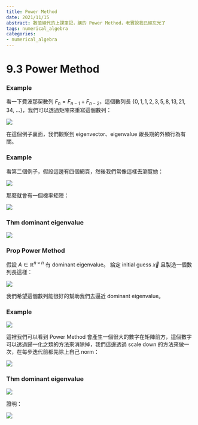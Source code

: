 ```yaml
---
title: Power Method
date: 2021/11/15
abstract: 數值線代的上課筆記，講的 Power Method，老實說我已經忘光了
tags: numerical_algebra
categories:
- numerical_algebra
---
```


# 9.3 Power Method

### Example

看一下費波那契數列 $F_n = F_{n-1} + F_{n-2}$，這個數列長 $\{0,1,1,2,3,5,8,13,21,34,\ ...\}$，我們可以透過矩陣來重寫這個數列：

![](https://i.imgur.com/n8vuFLK.jpg)

在這個例子裏面，我們觀察到 eigenvector、eigenvalue 跟長期的外顯行為有關。

### Example

看第二個例子，假設這邊有四個網頁，然後我們常像這樣去瀏覽她：

![](https://i.imgur.com/0g3hyZK.png)

那麼就會有一個機率矩陣：

![](https://i.imgur.com/nd4Ea30.png)

### Thm dominant eigenvalue

![](https://i.imgur.com/SFskHSJ.jpg)

### Prop Power Method

假設 $A \in \mathbb{R}^{n \times n}$ 有 dominant eigenvalue。 給定 initial guess $\vec x$ 且製造一個數列長這樣：

![](https://i.imgur.com/UcPyOhl.png)

我們希望這個數列能很好的幫助我們去逼近 dominant eigenvalue。

### Example 

![](https://i.imgur.com/8is5Gkb.jpg)

這裡我們可以看到 Power Method 會產生一個很大的數字在矩陣前方，這個數字可以透過歸一化之類的方法來消除掉，我們這邊透過 scale down 的方法來做一次，在每步迭代前都先除上自己 norm：

![](https://i.imgur.com/HFMeChb.jpg)

### Thm dominant eigenvalue

![](https://i.imgur.com/dJvzqYR.jpg)

證明：

![](https://i.imgur.com/ztsMyRi.jpg)






